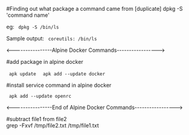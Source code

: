 #Finding out what package a command came from [duplicate]
 dpkg -S 'command name'
 
eg: <code> dpkg -S /bin/ls </code>

Sample output:
  <code> coreutils: /bin/ls </code>


<----------------Alpine Docker Commands----------------->

#add package in alpine docker

<code> apk update </code>
<code> apk add --update docker </code> 

#install service command in alpine docker

<code> apk add --update  openrc </code>

<----------------End of Alpine Docker Commands----------------->



#subtract file1 from file2  
grep -Fxvf /tmp/file2.txt /tmp/file1.txt
